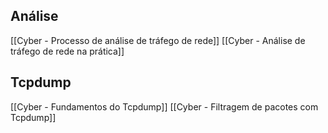 ## Análise
[[Cyber - Processo de análise de tráfego de rede]]
[[Cyber - Análise de tráfego de rede na prática]]

## Tcpdump
[[Cyber - Fundamentos do Tcpdump]]
[[Cyber - Filtragem de pacotes com Tcpdump]]


















